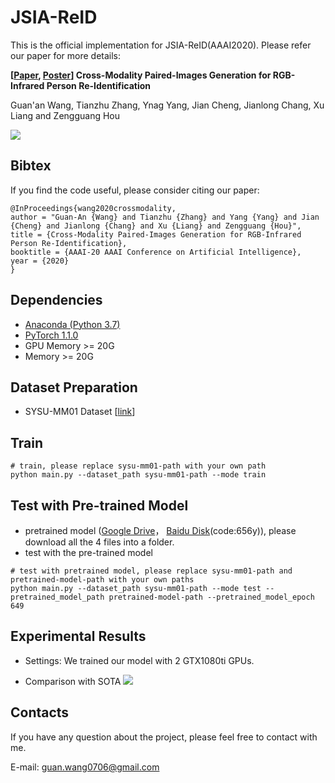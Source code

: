 # JSIA-ReID

This is the official implementation for JSIA-ReID(AAAI2020). Please refer our paper for more details:

**[[Paper](https://github.com/wangguanan/JSIA-ReID/blob/master/materials/paper.pdf), [Poster](https://github.com/wangguanan/JSIA-ReID/blob/master/materials/final_poster.png?raw=true)] Cross-Modality Paired-Images Generation for RGB-Infrared Person Re-Identification** 

Guan'an Wang, Tianzhu Zhang, Ynag Yang, Jian Cheng, Jianlong Chang, Xu Liang and Zengguang Hou

![](https://github.com/wangguanan/JSIA-ReID/blob/master/materials/framework.png?raw=true)


## Bibtex

If you find the code useful, please consider citing our paper:
```
@InProceedings{wang2020crossmodality,
author = "Guan-An {Wang} and Tianzhu {Zhang} and Yang {Yang} and Jian {Cheng} and Jianlong {Chang} and Xu {Liang} and Zengguang {Hou}",
title = {Cross-Modality Paired-Images Generation for RGB-Infrared Person Re-Identification},
booktitle = {AAAI-20 AAAI Conference on Artificial Intelligence},
year = {2020}
}
```


## Dependencies
* [Anaconda (Python 3.7)](https://www.anaconda.com/download/)
* [PyTorch 1.1.0](http://pytorch.org/)
* GPU Memory >= 20G
* Memory >= 20G


## Dataset Preparation
* SYSU-MM01 Dataset [[link](https://github.com/wuancong/SYSU-MM01)]


## Train
```
# train, please replace sysu-mm01-path with your own path
python main.py --dataset_path sysu-mm01-path --mode train
```

## Test with Pre-trained Model
* pretrained model ([Google Drive](https://drive.google.com/drive/folders/1Q1qw3s04QEzY9G_ueZZ_lqzSvU9yk4zz?usp=sharing)， [Baidu Disk](https://pan.baidu.com/s/1np9jC2sTYo8mVoWNivZT8A)(code:656y)), please download all the 4 files into a folder. 
* test with the pre-trained model
```
# test with pretrained model, please replace sysu-mm01-path and pretrained-model-path with your own paths
python main.py --dataset_path sysu-mm01-path --mode test --pretrained_model_path pretrained-model-path --pretrained_model_epoch 649
```

## Experimental Results

* Settings: We trained our model with 2 GTX1080ti GPUs.

* Comparison with SOTA
![](./materials/results.png?raw=true)


## Contacts
If you have any question about the project, please feel free to contact with me.

E-mail: guan.wang0706@gmail.com
